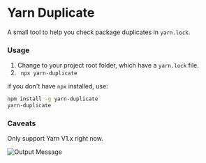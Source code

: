 # Yarn Duplicate

A small tool to help you check package duplicates in `yarn.lock`.

### Usage
1. Change to your project root folder, which have a `yarn.lock` file.
2. ` npx yarn-duplicate`

if you don't have `npx` installed, use: 

```sh
npm install -g yarn-duplicate
yarn-duplicate
```

### Caveats
Only support Yarn V1.x right now.

![Output Message](https://img.alicdn.com/imgextra/i2/O1CN01eJilB71Qaq32nWgPV_!!6000000001993-2-tps-1058-756.png)
